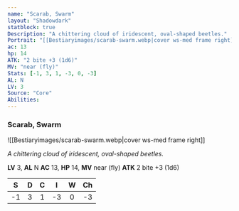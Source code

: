 ```yaml
---
name: "Scarab, Swarm"
layout: "Shadowdark"
statblock: true
Description: "A chittering cloud of iridescent, oval-shaped beetles."
Portrait: "[[Bestiaryimages/scarab-swarm.webp|cover ws-med frame right]]"
ac: 13
hp: 14
ATK: "2 bite +3 (1d6)"
MV: "near (fly)"
Stats: [-1, 3, 1, -3, 0, -3]
AL: N
LV: 3
Source: "Core"
Abilities:
---
```


### Scarab, Swarm

![[Bestiaryimages/scarab-swarm.webp|cover ws-med frame right]]

_A chittering cloud of iridescent, oval-shaped beetles._

**LV** 3, **AL** N
**AC** 13, **HP** 14, **MV** near (fly)
**ATK** 2 bite +3 (1d6)

|  S  |  D  |  C  |  I  |  W  |  Ch  |
|:---:|:---:|:---:|:---:|:---:|:----:|
| -1 | 3 | 1 | -3 | 0 | -3 |

